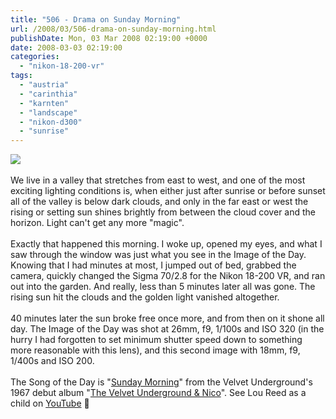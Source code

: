 ```yaml
---
title: "506 - Drama on Sunday Morning"
url: /2008/03/506-drama-on-sunday-morning.html
publishDate: Mon, 03 Mar 2008 02:19:00 +0000
date: 2008-03-03 02:19:00
categories: 
  - "nikon-18-200-vr"
tags: 
  - "austria"
  - "carinthia"
  - "karnten"
  - "landscape"
  - "nikon-d300"
  - "sunrise"
---
```

<a href="https://d25zfm9zpd7gm5.cloudfront.net/1200x1200/2008/20080302_070540_nx_ps.jpg" target="_blank"><img src="https://d25zfm9zpd7gm5.cloudfront.net/0600x0600/2008/20080302_070540_nx_ps.jpg"/></a><br/><br/>We live in a valley that stretches from east to west, and one of the most exciting lighting conditions is, when either just after sunrise or before sunset all of the valley is below dark clouds, and only in the far east or west the rising or setting sun shines brightly from between the cloud cover and the horizon. Light can't get any more "magic".<br/><br/>Exactly that happened this morning. I woke up, opened my eyes, and what I saw through the window was just what you see in the Image of the Day. Knowing that I had minutes at most, I jumped out of bed, grabbed the camera, quickly changed the Sigma 70/2.8 for the Nikon 18-200 VR, and ran out into the garden. And really, less than 5 minutes later all was gone. The rising sun hit the clouds and the golden light vanished altogether.<br/><br/><a href="https://d25zfm9zpd7gm5.cloudfront.net/1200x1200/2008/20080302_075155_nx_ps.jpg" target="_blank"><img alt="" border="0" src="https://d25zfm9zpd7gm5.cloudfront.net/0150x0150/2008/20080302_075155_nx_ps.jpg" style="margin: 0pt 0px 0pt 10px; float: right;"/></a> 40 minutes later the sun broke free once more, and from then on it shone all day. The Image of the Day was shot at 26mm, f9, 1/100s and ISO 320 (in the hurry I had forgotten to set minimum shutter speed down to something more reasonable with this lens), and this second image with 18mm, f9, 1/400s and ISO 200.<br/><br/>The Song of the Day is "<a href="http://www.lyricstime.com/velvet-underground-and-nico-sunday-morning-lyrics.html" target="_blank">Sunday Morning</a>" from the Velvet Underground's 1967 debut album "<a href="http://www.amazon.com/Velvet-Underground-Nico/dp/B000002G7C" target="_blank">The Velvet Underground & Nico</a>". See Lou Reed as a child on <a href="http://www.youtube.com/watch?v=0cWzxJvgWc8" target="_blank">YouTube</a> 🙂
